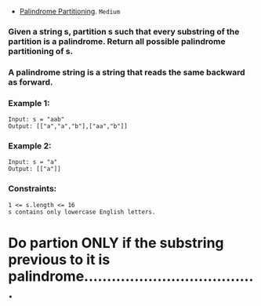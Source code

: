 - [Palindrome Partitioning](https://leetcode.com/problems/palindrome-partitioning/).
`Medium`

### Given a string s, partition s such that every substring of the partition is a palindrome. Return all possible palindrome partitioning of s.

### A palindrome string is a string that reads the same backward as forward.

 

### Example 1:
```
Input: s = "aab"
Output: [["a","a","b"],["aa","b"]]
```
### Example 2:
```
Input: s = "a"
Output: [["a"]]
``` 

### Constraints:
```
1 <= s.length <= 16
s contains only lowercase English letters.
```
# Do partion ONLY if the substring previous to it is palindrome......................................

